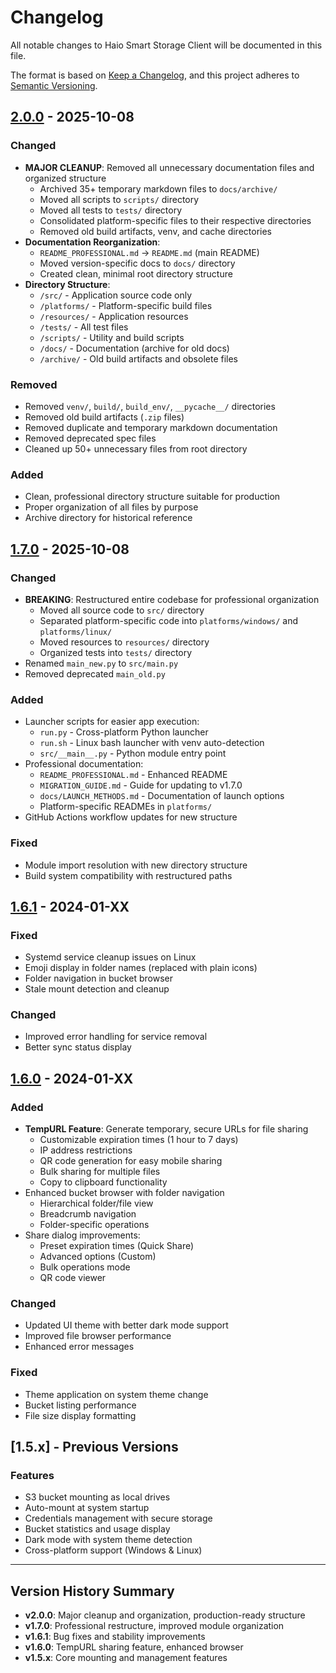 # Changelog

All notable changes to Haio Smart Storage Client will be documented in this file.

The format is based on [Keep a Changelog](https://keepachangelog.com/en/1.0.0/),
and this project adheres to [Semantic Versioning](https://semver.org/spec/v2.0.0.html).

## [2.0.0] - 2025-10-08

### Changed
- **MAJOR CLEANUP**: Removed all unnecessary documentation files and organized structure
  - Archived 35+ temporary markdown files to `docs/archive/`
  - Moved all scripts to `scripts/` directory
  - Moved all tests to `tests/` directory
  - Consolidated platform-specific files to their respective directories
  - Removed old build artifacts, venv, and cache directories
- **Documentation Reorganization**:
  - `README_PROFESSIONAL.md` → `README.md` (main README)
  - Moved version-specific docs to `docs/` directory
  - Created clean, minimal root directory structure
- **Directory Structure**:
  - `/src/` - Application source code only
  - `/platforms/` - Platform-specific build files
  - `/resources/` - Application resources
  - `/tests/` - All test files
  - `/scripts/` - Utility and build scripts
  - `/docs/` - Documentation (archive for old docs)
  - `/archive/` - Old build artifacts and obsolete files

### Removed
- Removed `venv/`, `build/`, `build_env/`, `__pycache__/` directories
- Removed old build artifacts (`.zip` files)
- Removed duplicate and temporary markdown documentation
- Removed deprecated spec files
- Cleaned up 50+ unnecessary files from root directory

### Added
- Clean, professional directory structure suitable for production
- Proper organization of all files by purpose
- Archive directory for historical reference

## [1.7.0] - 2025-10-08

### Changed
- **BREAKING**: Restructured entire codebase for professional organization
  - Moved all source code to `src/` directory
  - Separated platform-specific code into `platforms/windows/` and `platforms/linux/`
  - Moved resources to `resources/` directory
  - Organized tests into `tests/` directory
- Renamed `main_new.py` to `src/main.py`
- Removed deprecated `main_old.py`

### Added
- Launcher scripts for easier app execution:
  - `run.py` - Cross-platform Python launcher
  - `run.sh` - Linux bash launcher with venv auto-detection
  - `src/__main__.py` - Python module entry point
- Professional documentation:
  - `README_PROFESSIONAL.md` - Enhanced README
  - `MIGRATION_GUIDE.md` - Guide for updating to v1.7.0
  - `docs/LAUNCH_METHODS.md` - Documentation of launch options
  - Platform-specific READMEs in `platforms/`
- GitHub Actions workflow updates for new structure

### Fixed
- Module import resolution with new directory structure
- Build system compatibility with restructured paths

## [1.6.1] - 2024-01-XX

### Fixed
- Systemd service cleanup issues on Linux
- Emoji display in folder names (replaced with plain icons)
- Folder navigation in bucket browser
- Stale mount detection and cleanup

### Changed
- Improved error handling for service removal
- Better sync status display

## [1.6.0] - 2024-01-XX

### Added
- **TempURL Feature**: Generate temporary, secure URLs for file sharing
  - Customizable expiration times (1 hour to 7 days)
  - IP address restrictions
  - QR code generation for easy mobile sharing
  - Bulk sharing for multiple files
  - Copy to clipboard functionality
- Enhanced bucket browser with folder navigation
  - Hierarchical folder/file view
  - Breadcrumb navigation
  - Folder-specific operations
- Share dialog improvements:
  - Preset expiration times (Quick Share)
  - Advanced options (Custom)
  - Bulk operations mode
  - QR code viewer

### Changed
- Updated UI theme with better dark mode support
- Improved file browser performance
- Enhanced error messages

### Fixed
- Theme application on system theme change
- Bucket listing performance
- File size display formatting

## [1.5.x] - Previous Versions

### Features
- S3 bucket mounting as local drives
- Auto-mount at system startup
- Credentials management with secure storage
- Bucket statistics and usage display
- Dark mode with system theme detection
- Cross-platform support (Windows & Linux)

---

## Version History Summary

- **v2.0.0**: Major cleanup and organization, production-ready structure
- **v1.7.0**: Professional restructure, improved module organization
- **v1.6.1**: Bug fixes and stability improvements
- **v1.6.0**: TempURL sharing feature, enhanced browser
- **v1.5.x**: Core mounting and management features

[2.0.0]: https://github.com/haioco/smartapp/compare/v1.7.0...v2.0.0
[1.7.0]: https://github.com/haioco/smartapp/compare/v1.6.1...v1.7.0
[1.6.1]: https://github.com/haioco/smartapp/compare/v1.6.0...v1.6.1
[1.6.0]: https://github.com/haioco/smartapp/compare/v1.5.0...v1.6.0
